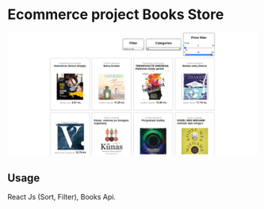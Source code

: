 # Ecommerce project Books Store

![Alt text](public/screen.png "Books filter, sort, api")

## Usage

React Js (Sort, Filter), Books Api.
